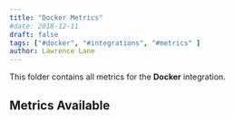 ```yaml
---
title: "Docker Metrics"
#date: 2018-12-11
draft: false
tags: ["#docker", "#integrations", "#metrics" ]
author: Lawrence Lane
---
```


This folder contains all metrics for the **Docker** integration.

## Metrics Available

